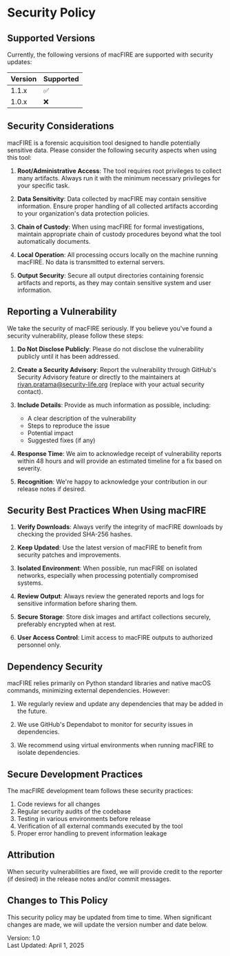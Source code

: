 # Security Policy

## Supported Versions

Currently, the following versions of macFIRE are supported with security updates:

| Version | Supported          |
| ------- | ------------------ |
| 1.1.x   | :white_check_mark: |
| 1.0.x   | :x:                |

## Security Considerations

macFIRE is a forensic acquisition tool designed to handle potentially sensitive data. Please consider the following security aspects when using this tool:

1. **Root/Administrative Access**: The tool requires root privileges to collect many artifacts. Always run it with the minimum necessary privileges for your specific task.

2. **Data Sensitivity**: Data collected by macFIRE may contain sensitive information. Ensure proper handling of all collected artifacts according to your organization's data protection policies.

3. **Chain of Custody**: When using macFIRE for formal investigations, maintain appropriate chain of custody procedures beyond what the tool automatically documents.

4. **Local Operation**: All processing occurs locally on the machine running macFIRE. No data is transmitted to external servers.

5. **Output Security**: Secure all output directories containing forensic artifacts and reports, as they may contain sensitive system and user information.

## Reporting a Vulnerability

We take the security of macFIRE seriously. If you believe you've found a security vulnerability, please follow these steps:

1. **Do Not Disclose Publicly**: Please do not disclose the vulnerability publicly until it has been addressed.

2. **Create a Security Advisory**: Report the vulnerability through GitHub's Security Advisory feature or directly to the maintainers at riyan.pratama@security-life.org (replace with your actual security contact).

3. **Include Details**: Provide as much information as possible, including:
   - A clear description of the vulnerability
   - Steps to reproduce the issue
   - Potential impact
   - Suggested fixes (if any)

4. **Response Time**: We aim to acknowledge receipt of vulnerability reports within 48 hours and will provide an estimated timeline for a fix based on severity.

5. **Recognition**: We're happy to acknowledge your contribution in our release notes if desired.

## Security Best Practices When Using macFIRE

1. **Verify Downloads**: Always verify the integrity of macFIRE downloads by checking the provided SHA-256 hashes.

2. **Keep Updated**: Use the latest version of macFIRE to benefit from security patches and improvements.

3. **Isolated Environment**: When possible, run macFIRE on isolated networks, especially when processing potentially compromised systems.

4. **Review Output**: Always review the generated reports and logs for sensitive information before sharing them.

5. **Secure Storage**: Store disk images and artifact collections securely, preferably encrypted when at rest.

6. **User Access Control**: Limit access to macFIRE outputs to authorized personnel only.

## Dependency Security

macFIRE relies primarily on Python standard libraries and native macOS commands, minimizing external dependencies. However:

1. We regularly review and update any dependencies that may be added in the future.

2. We use GitHub's Dependabot to monitor for security issues in dependencies.

3. We recommend using virtual environments when running macFIRE to isolate dependencies.

## Secure Development Practices

The macFIRE development team follows these security practices:

1. Code reviews for all changes
2. Regular security audits of the codebase
3. Testing in various environments before release
4. Verification of all external commands executed by the tool
5. Proper error handling to prevent information leakage

## Attribution

When security vulnerabilities are fixed, we will provide credit to the reporter (if desired) in the release notes and/or commit messages.

## Changes to This Policy

This security policy may be updated from time to time. When significant changes are made, we will update the version number and date below.

Version: 1.0  
Last Updated: April 1, 2025
